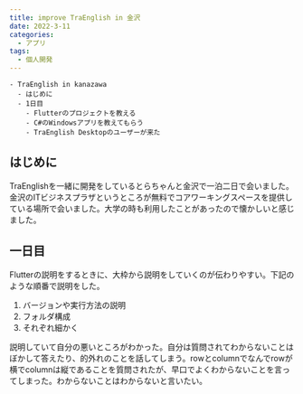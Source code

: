 ```yaml
---
title: improve TraEnglish in 金沢
date: 2022-3-11
categories:
  - アプリ
tags:
  - 個人開発
---
```


```
- TraEnglish in kanazawa
  - はじめに
  - 1日目
    - Flutterのプロジェクトを教える
    - C#のWindowsアプリを教えてもらう
    - TraEnglish Desktopのユーザーが来た
```

## はじめに

TraEnglishを一緒に開発をしているとらちゃんと金沢で一泊二日で会いました。金沢のITビジネスプラザというところが無料でコアワーキングスペースを提供している場所で会いました。大学の時も利用したことがあったので懐かしいと感じました。

## 一日目

Flutterの説明をするときに、大枠から説明をしていくのが伝わりやすい。下記のような順番で説明をした。

1. バージョンや実行方法の説明
2. フォルダ構成
3. それぞれ細かく

説明していて自分の悪いところがわかった。自分は質問されてわからないことはぼかして答えたり、的外れのことを話してしまう。rowとcolumnでなんでrowが横でcolumnは縦であることを質問されたが、早口でよくわからないことを言ってしまった。わからないことはわからないと言いたい。
